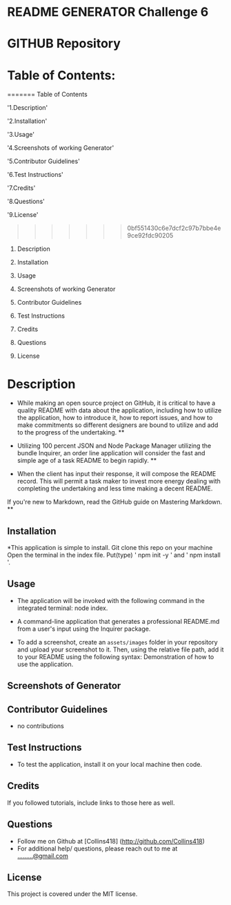 # **README GENERATOR Challenge 6**

# GITHUB Repository


# Table of Contents:
=======
Table of Contents

'1.Description'

'2.Installation'

'3.Usage'

'4.Screenshots of working Generator'

'5.Contributor Guidelines'

'6.Test Instructions'

'7.Credits'

'8.Questions'

'9.License'
>>>>>>> 0bf551430c6e7dcf2c97b7bbe4e9ce92fdc90205

1. Description

2. Installation

3. Usage

4. Screenshots of working Generator

5. Contributor Guidelines

6. Test Instructions

7. Credits

8. Questions

9. License

# Description

* While making an open source project on GitHub, it is critical to have a quality README with data about the application, including how to utilize the application, how to introduce it, how to report issues, and how to make commitments so different designers are bound to utilize and add to the progress of the undertaking. **

* Utilizing 100 percent JSON and Node Package Manager utilizing the bundle Inquirer, an order line application will consider the fast and simple age of a task README to begin rapidly. **

* When the client has input their response, it will compose the README record. This will permit a task maker to invest more energy dealing with completing the undertaking and less time making a decent README.

If you're new to Markdown, read the GitHub guide on Mastering Markdown.
**
## Installation

*This application is simple to install. 
 Git clone this repo on your machine
 Open the terminal in the index file.
 Put(type)  ' npm init -y ' and ' npm install '.


## Usage

* The application will be invoked with the following command in the integrated terminal: node index.

*  A command-line application that generates a professional README.md from a user's input using the Inquirer package.

* To add a screenshot, create an `assets/images` folder in your repository and upload your screenshot to it. Then, using the relative file path, add it to your README using the following syntax: Demonstration of how to use the application.


## Screenshots of Generator

## Contributor Guidelines

* no contributions

## Test Instructions

* To test the application, install it on your local machine then code. 

## Credits

If you followed tutorials, include links to those here as well.

## Questions

* Follow me on Github at [Collins418] (http://github.com/Collins418)
* For additional help/ questions, please reach out to me at .........@gmail.com

## License

This project is covered under the MIT license.
